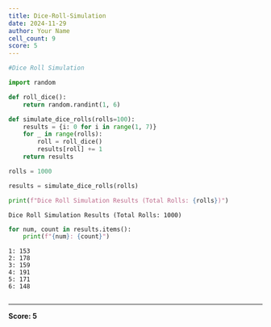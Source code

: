 ```yaml
---
title: Dice-Roll-Simulation
date: 2024-11-29
author: Your Name
cell_count: 9
score: 5
---
```


```python
#Dice Roll Simulation
```


```python
import random
```


```python
def roll_dice():
    return random.randint(1, 6)
```


```python
def simulate_dice_rolls(rolls=100):
    results = {i: 0 for i in range(1, 7)}
    for _ in range(rolls):
        roll = roll_dice()
        results[roll] += 1
    return results
```


```python
rolls = 1000
```


```python
results = simulate_dice_rolls(rolls)
```


```python
print(f"Dice Roll Simulation Results (Total Rolls: {rolls})")
```

    Dice Roll Simulation Results (Total Rolls: 1000)



```python
for num, count in results.items():
    print(f"{num}: {count}")

```

    1: 153
    2: 178
    3: 159
    4: 191
    5: 171
    6: 148



```python

```


---
**Score: 5**
